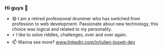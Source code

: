 ### Hi guys 👋



- 😄 I am a retired professional drummer who has switched from profession to web development. Passionate about new technology, this choice was logical and related to my personality.
- ⚡ I like to solve riddles, challenges, over and over again.
- 📫 Wanna see more? www.linkedin.com/in/julien-louvet-dev

